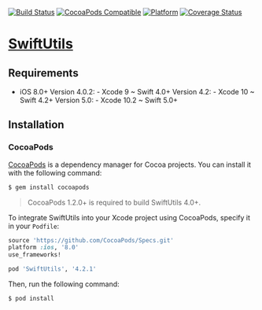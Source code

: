 [![Build Status](https://travis-ci.org/tsrnd/swiftutils-ios.svg?branch=master)](https://travis-ci.org/tsrnd/swiftutils-ios)
[![CocoaPods Compatible](https://img.shields.io/cocoapods/v/SwiftUtils.svg)](https://img.shields.io/cocoapods/v/SwiftUtils.svg)
[![Platform](https://img.shields.io/cocoapods/p/SwiftUtils.svg?style=flat)](http://cocoadocs.org/docsets/SwiftUtils)
[![Coverage Status](https://codecov.io/github/tsrnd/swiftutils-ios/coverage.svg?branch=master)](https://codecov.io/github/tsrnd/swiftutils-ios?branch=master)

[SwiftUtils](https://github.com/tsrnd/swiftutils-ios)
============

## Requirements

- iOS 8.0+
Version 4.0.2: - Xcode 9 ~ Swift 4.0+
Version 4.2: - Xcode 10 ~ Swift 4.2+
Version 5.0: - Xcode 10.2 ~ Swift 5.0+

## Installation

### CocoaPods

[CocoaPods](http://cocoapods.org) is a dependency manager for Cocoa projects. You can install it with the following command:

```bash
$ gem install cocoapods
```

> CocoaPods 1.2.0+ is required to build SwiftUtils 4.0+.

To integrate SwiftUtils into your Xcode project using CocoaPods, specify it in your `Podfile`:

```ruby
source 'https://github.com/CocoaPods/Specs.git'
platform :ios, '8.0'
use_frameworks!

pod 'SwiftUtils', '4.2.1'
```

Then, run the following command:

```bash
$ pod install
```
